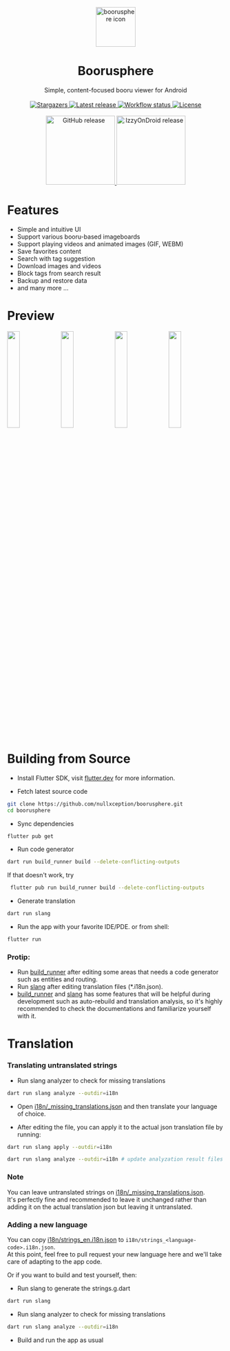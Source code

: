 <div align="center">
    <div><img src="assets/icons/exported/legacy-circle.png" alt="boorusphere icon" height="92"></div>
    <div><h1 align="center">Boorusphere</h1></div>
    <div>Simple, content-focused booru viewer for Android</div>
    <br/>
    <div>
        <a href="https://github.com/nullxception/boorusphere/stargazers">
            <img alt="Stargazers" src="https://img.shields.io/github/stars/nullxception/boorusphere?style=for-the-badge&logo=apachespark&logoColor=ebebf0&color=ff89b5&labelColor=23232F"/>
        </a>
        <a href="https://github.com/nullxception/boorusphere/releases/latest">
            <img alt="Latest release" src="https://img.shields.io/github/v/release/nullxception/boorusphere?style=for-the-badge&logo=pkgsrc&logoColor=ebebf0&labelColor=23232F&color=95b6ff">
        </a>
        <a href="https://github.com/nullxception/boorusphere/actions">
            <img alt="Workflow status" src="https://img.shields.io/github/actions/workflow/status/nullxception/boorusphere/ci.yml?style=for-the-badge&logo=githubactions&logoColor=ebebf0&labelColor=23232F&label=CI">
        </a>
        <a href="https://github.com/nullxception/boorusphere/blob/main/LICENSE.md">
            <img alt="License" src="https://img.shields.io/github/license/nullxception/boorusphere?style=for-the-badge&logo=gitbook&logoColor=ebebf0&color=b0a8f7&labelColor=23232F"/>
        </a>
    </div>
    <br/>
    <div>
        <a href="https://github.com/nullxception/boorusphere/releases">
            <img src="assets/button-GHReleases.png" alt="GitHub release" width="160">
        </a>
        <a href="https://apt.izzysoft.de/fdroid/index/apk/io.chaldeaprjkt.boorusphere">
            <img src="assets/button-IzzyOnDroid.png" alt="IzzyOnDroid release" width="160">
        </a>
    </div>
</div>

# Features

- Simple and intuitive UI
- Support various booru-based imageboards
- Support playing videos and animated images (GIF, WEBM)
- Save favorites content
- Search with tag suggestion
- Download images and videos
- Block tags from search result
- Backup and restore data
- and many more ...

# Preview

<p align="justify">
    <img width="24%" src="fastlane/metadata/android/en-US/images/phoneScreenshots/1.png" />
    <img width="24%" src="fastlane/metadata/android/en-US/images/phoneScreenshots/2.png" />
    <img width="24%" src="fastlane/metadata/android/en-US/images/phoneScreenshots/3.png" />
    <img width="24%" src="fastlane/metadata/android/en-US/images/phoneScreenshots/4.png" />
</p>

# Building from Source

- Install Flutter SDK, visit [flutter.dev](https://flutter.dev/) for more information.

- Fetch latest source code

```bash
git clone https://github.com/nullxception/boorusphere.git
cd boorusphere
```

- Sync dependencies

```bash
flutter pub get
```

- Run code generator

```bash
dart run build_runner build --delete-conflicting-outputs
```
If that doesn't work, try 
```bash
 flutter pub run build_runner build --delete-conflicting-outputs
 ```

- Generate translation

```bash
dart run slang
```

- Run the app with your favorite IDE/PDE. or from shell:

```bash
flutter run
```

### Protip:

- Run [build_runner](https://pub.dev/packages/build_runner) after editing some areas that needs a code generator such as entities and routing.
- Run [slang](https://pub.dev/packages/slang) after editing translation files (\*.i18n.json).
- [build_runner](https://pub.dev/packages/build_runner) and [slang](https://pub.dev/packages/slang) has some features that will be helpful during development such as auto-rebuild and translation analysis, so it's highly recommended to check the documentations and familiarize yourself with it.

# Translation

### Translating untranslated strings

- Run slang analyzer to check for missing translations

```bash
dart run slang analyze --outdir=i18n
```

- Open [i18n/\_missing_translations.json](i18n/_missing_translations.json) and then translate your language of choice.

- After editing the file, you can apply it to the actual json translation file by running:

```bash
dart run slang apply --outdir=i18n

dart run slang analyze --outdir=i18n # update analyzation result files
```

### Note

You can leave untranslated strings on [i18n/\_missing_translations.json](i18n/_missing_translations.json).<br/>
It's perfectly fine and recommended to leave it unchanged rather than adding it on the actual translation json but leaving it untranslated.

### Adding a new language

You can copy [i18n/strings_en.i18n.json](i18n/strings_en.i18n.json) to `i18n/strings_<language-code>.i18n.json`.<br/>
At this point, feel free to pull request your new language here and we'll take care of adapting to the app code.

Or if you want to build and test yourself, then:

- Run slang to generate the strings.g.dart

```bash
dart run slang
```

- Run slang analyzer to check for missing translations

```bash
dart run slang analyze --outdir=i18n
```

- Build and run the app as usual
